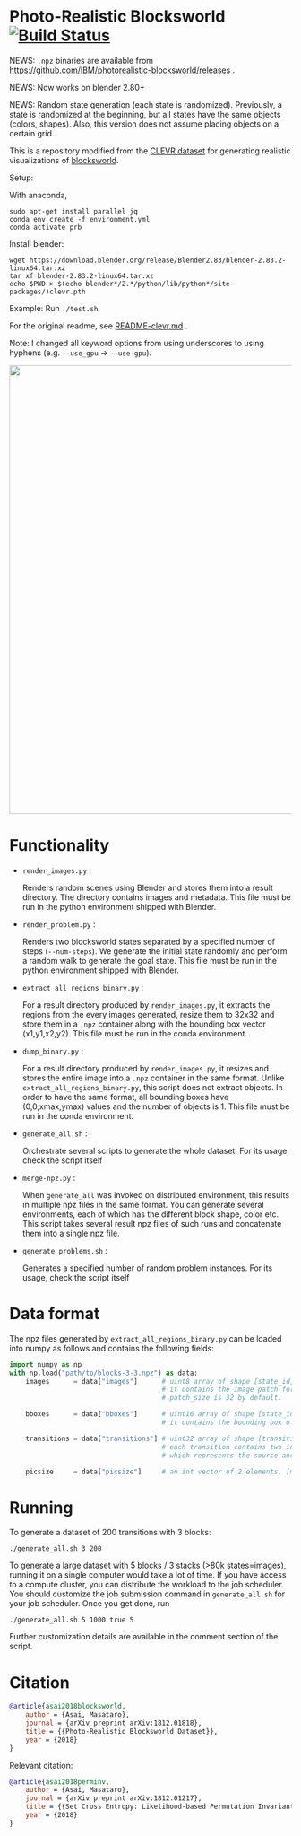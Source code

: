 
# Photo-Realistic Blocksworld [![Build Status](https://travis-ci.org/IBM/photorealistic-blocksworld.svg?branch=master)](https://travis-ci.org/IBM/photorealistic-blocksworld)

NEWS: `.npz` binaries are available from https://github.com/IBM/photorealistic-blocksworld/releases .

NEWS: Now works on blender 2.80+

NEWS: Random state generation (each state is randomized). Previously, a state is randomized at the beginning, but all states
have the same objects (colors, shapes). Also, this version does not assume placing objects on a certain grid.

This is a repository modified from the [CLEVR dataset](https://github.com/facebookresearch/clevr-dataset-gen)
for generating realistic visualizations of [blocksworld](https://en.wikipedia.org/wiki/Blocks_world).


Setup:

With anaconda,

```
sudo apt-get install parallel jq
conda env create -f environment.yml
conda activate prb
```

Install blender:

```
wget https://download.blender.org/release/Blender2.83/blender-2.83.2-linux64.tar.xz
tar xf blender-2.83.2-linux64.tar.xz
echo $PWD > $(echo blender*/2.*/python/lib/python*/site-packages/)clevr.pth
```

Example: Run `./test.sh`.

For the original readme, see [README-clevr.md](README-clevr.md) .

Note: I changed all keyword options from using underscores to using hyphens (e.g. `--use_gpu` -> `--use-gpu`).

<div align="center">
  <img src="example/image/CLEVR_new_010000.png" width="800px">
</div>

# Functionality

+ `render_images.py` : 
  
  Renders random scenes using Blender and stores them into a result directory.
  The directory contains images and metadata.
  This file must be run in the python environment shipped with Blender.

+ `render_problem.py` : 
  
  Renders two blocksworld states separated by a specified number of steps (`--num-steps`).
  We generate the initial state randomly and perform a random walk to generate the goal state.
  This file must be run in the python environment shipped with Blender.

+ `extract_all_regions_binary.py` :

  For a result directory produced by `render_images.py`,
  it extracts the regions from the every images generated, resize them to 32x32 and
  store them in a `.npz` container along with the bounding box vector (x1,y1,x2,y2).
  This file must be run in the conda environment.

+ `dump_binary.py` :

  For a result directory produced by `render_images.py`,
  it resizes and stores the entire image into a `.npz` container in the same format.
  Unlike `extract_all_regions_binary.py`, this script does not extract objects.
  In order to have the same format, all bounding boxes have (0,0,xmax,ymax) values and the number of objects is 1.
  This file must be run in the conda environment.

+ `generate_all.sh` :

  Orchestrate several scripts to generate the whole dataset.
  For its usage, check the script itself

+ `merge-npz.py` :
  
  When `generate_all` was invoked on distributed environment, this results in multiple npz files in the same format.
  You can generate several environments, each of which has the different block shape, color etc.
  This script takes several result npz files of such runs and concatenate them into a single npz file.

+ `generate_problems.sh` :

  Generates a specified number of random problem instances.
  For its usage, check the script itself

# Data format

The npz files generated by `extract_all_regions_binary.py` can be loaded into
numpy as follows and contains the following fields:


``` python
import numpy as np
with np.load("path/to/blocks-3-3.npz") as data:
    images      = data["images"]      # uint8 array of shape [state_id, object_id, patch_size, patch_size].
                                      # it contains the image patch for each object in the environment.
                                      # patch_size is 32 by default.

    bboxes      = data["bboxes"]      # uint16 array of shape [state_id, object_id, 4].
                                      # it contains the bounding box of each image patch in [x1,y1,x2,y2] format.

    transitions = data["transitions"] # uint32 array of shape [transition id, 2]. 
                                      # each transition contains two indices to `images`, 
                                      # which represents the source and the destination state of the transition.

    picsize     = data["picsize"]     # an int vector of 2 elements, [maxY,maxX], containing the original image size.

```

# Running

To generate a dataset of 200 transitions with 3 blocks:

    ./generate_all.sh 3 200

To generate a large dataset with 5 blocks / 3 stacks (>80k states=images),
running it on a single computer would take a lot of time.
If you have access to a compute cluster, you can distribute the workload
to the job scheduler.
You should customize the job submission command in `generate_all.sh` for your job scheduler.
Once you get done, run

    ./generate_all.sh 5 1000 true 5

Further customization details are available in the comment section of the script.

# Citation

``` bibtex
@article{asai2018blocksworld,
	author = {Asai, Masataro},
	journal = {arXiv preprint arXiv:1812.01818},
	title = {{Photo-Realistic Blocksworld Dataset}},
	year = {2018}
}
```

Relevant citation:

``` bibtex
@article{asai2018perminv,
	author = {Asai, Masataro},
	journal = {arXiv preprint arXiv:1812.01217},
	title = {{Set Cross Entropy: Likelihood-based Permutation Invariant Loss Function for Probability Distributions}},
	year = {2018}
}
```

